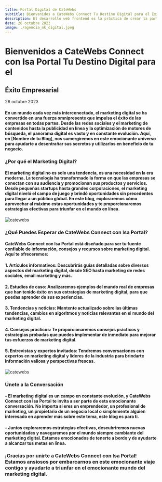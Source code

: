 ```yaml
---
title: Portal Digital de CateWebs
subtitle: Bienvenidos a CateWebs Connect Tu Destino Digital para el Éxito Empresarial
description: El desarrollo web frontend es la práctica de crear la parte visual, interactiva y de experiencia de usuario de un sitio web. Los desarrolladores frontend son responsables de traducir los diseños en código HTML, CSS y JavaScript, creando una experiencia atractiva y funcional para los usuarios. 
date: 28 octubre 2023
image: ./agencia_mk_digital.jpeg
---
```


# Bienvenidos a CateWebs Connect con Isa Portal Tu Destino Digital para el
## Éxito Empresarial

28 octubre 2023

#### En un mundo cada vez más interconectado, el marketing digital se ha convertido en una fuerza omnipresente que impulsa el éxito de las empresas en todas partes. Desde las redes sociales y el marketing de contenidos hasta la publicidad en línea y la optimización de motores de búsqueda, el panorama digital es vasto y en constante evolución. Aquí, en [Nombre de tu Blog], nos sumergiremos en este emocionante universo para ayudarte a desentrañar sus secretos y utilizarlos en beneficio de tu negocio.

### ¿Por qué el Marketing Digital?

#### El marketing digital no es solo una tendencia, es una necesidad en la era moderna. La tecnología ha transformado la forma en que las empresas se conectan con su audiencia y promocionan sus productos y servicios. Desde pequeñas startups hasta grandes corporaciones, el marketing digital niveló el campo de juego y brindó oportunidades sin precedentes para llegar a un público global. En este blog, exploraremos cómo aprovechar al máximo estas oportunidades y te proporcionaremos estrategias efectivas para triunfar en el mundo en línea.

![catewebs](./agencia_mk_digital.jpeg)

### ¿Qué Puedes Esperar de CateWebs Connect con Isa Portal?

#### CateWebs Connect con Isa Portal está diseñado para ser tu fuente confiable de información, consejos y recursos sobre marketing digital. Aquí te ofreceremos:

####  1. Artículos informativos: Descubrirás guías detalladas sobre diversos aspectos del marketing digital, desde SEO hasta marketing de redes sociales, email marketing y más.

#### 2. Estudios de caso: Analizaremos ejemplos del mundo real de empresas que han tenido éxito en sus estrategias de marketing digital, para que puedas aprender de sus experiencias.

#### 3. Tendencias y noticias: Mantente actualizado sobre las últimas tendencias, cambios en algoritmos y noticias relevantes en el mundo del marketing digital.

#### 4. Consejos prácticos: Te proporcionaremos consejos prácticos y estrategias probadas que puedes implementar de inmediato para mejorar tus esfuerzos de marketing digital.

#### 5. Entrevistas y expertos invitados: Tendremos conversaciones con expertos en marketing digital y líderes de la industria para brindarte información valiosa y perspectivas frescas.

![catewebs](./agencia1_mk_digital.jpeg)

### Únete a la Conversación

#### - El marketing digital es un campo en constante evolución, y CateWebs Connect con Isa Portal te invita a ser parte de esta emocionante conversación. No importa si eres un emprendedor, un profesional de marketing, un propietario de un negocio local o simplemente alguien interesado en aprender más sobre este tema, este blog es para ti.

#### - Juntos exploraremos estrategias efectivas, descubriremos nuevas oportunidades y navegaremos por el mundo siempre cambiante del marketing digital. Estamos emocionados de tenerte a bordo y de ayudarte a alcanzar tus metas en línea.

### ¡Gracias por unirte a CateWebs Connect con Isa Portal! Estamos ansiosos por embarcarnos en este emocionante viaje contigo y ayudarte a triunfar en el emocionante mundo del marketing digital.